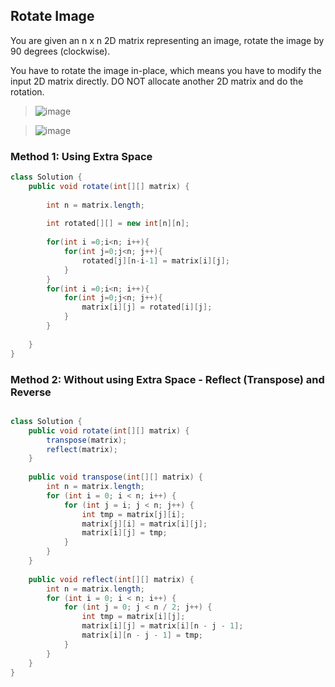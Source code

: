 ## Rotate Image
You are given an n x n 2D matrix representing an image, rotate the image by 90 degrees (clockwise).

You have to rotate the image in-place, which means you have to modify the input 2D matrix directly. DO NOT allocate another 2D matrix and do the rotation.

> ![image](https://user-images.githubusercontent.com/41487628/232240694-a0c97408-db93-452e-8a85-eb4d673d0bdf.png)

> ![image](https://user-images.githubusercontent.com/41487628/232240852-51e6fad4-92b6-4463-b9d0-56904bebe7b8.png)


### Method 1: Using Extra Space

```java
class Solution {
    public void rotate(int[][] matrix) {
        
        int n = matrix.length;
        
        int rotated[][] = new int[n][n];
        
        for(int i =0;i<n; i++){
            for(int j=0;j<n; j++){
                rotated[j][n-i-1] = matrix[i][j];
            }
        }
        for(int i =0;i<n; i++){
            for(int j=0;j<n; j++){
                matrix[i][j] = rotated[i][j];
            }
        }
        
    }
}

```


### Method 2: Without using Extra Space - Reflect (Transpose) and Reverse

```java

class Solution {
    public void rotate(int[][] matrix) {
        transpose(matrix);
        reflect(matrix);
    }
    
    public void transpose(int[][] matrix) {
        int n = matrix.length;
        for (int i = 0; i < n; i++) {
            for (int j = i; j < n; j++) {
                int tmp = matrix[j][i];
                matrix[j][i] = matrix[i][j];
                matrix[i][j] = tmp;
            }
        }
    }
    
    public void reflect(int[][] matrix) {
        int n = matrix.length;
        for (int i = 0; i < n; i++) {
            for (int j = 0; j < n / 2; j++) {
                int tmp = matrix[i][j];
                matrix[i][j] = matrix[i][n - j - 1];
                matrix[i][n - j - 1] = tmp;
            }
        }
    }
}

```



